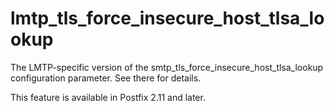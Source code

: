 # lmtp_tls_force_insecure_host_tlsa_lookup 

 The LMTP-specific version of the smtp_tls_force_insecure_host_tlsa_lookup
configuration parameter.  See there for details. 

 This feature is available in Postfix 2.11 and later. 


